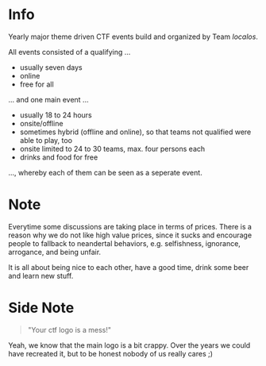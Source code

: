 # Info
Yearly major theme driven CTF events build and organized by Team _localos_.

All events consisted of a qualifying ...

- usually seven days
- online
- free for all

... and one main event ...

- usually 18 to 24 hours
- onsite/offline
- sometimes hybrid (offline and online), so that teams not qualified were able to play, too
- onsite limited to 24 to 30 teams, max. four persons each
- drinks and food for free

...,  whereby each of them can be seen as a seperate event.

# Note
Everytime some discussions are taking place in terms of prices. There is a reason why we do not	like high value prices, since it sucks and encourage people to fallback to neandertal behaviors, e.g. selfishness, ignorance, arrogance, and being unfair.

It is all about being nice to each other, have a good time, drink some beer and learn new stuff.

# Side Note
>
> "Your ctf logo is a mess!"
>

Yeah, we know that the main logo is a bit crappy. Over the years we could have recreated it, but to be honest nobody of us really cares ;)
